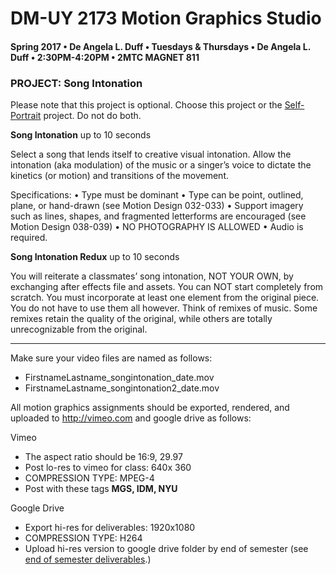 # DM-UY 2173 Motion Graphics Studio

#### Spring 2017 • De Angela L. Duff • Tuesdays &amp; Thursdays • De Angela L. Duff • 2:30PM-4:20PM • 2MTC MAGNET 811

### PROJECT: Song Intonation
Please note that this project is optional. Choose this project or the [Self-Portrait](projects_self-portrait.md) project. Do not do both.

**Song Intonation** up to 10 seconds

Select a song that lends itself to creative visual intonation. Allow the intonation
(aka modulation) of the music or a singer’s voice to dictate the kinetics (or motion) and transitions of the movement.

Specifications:
• Type must be dominant
• Type can be point, outlined, plane, or hand-drawn (see Motion Design
032-033)
• Support imagery such as lines, shapes, and fragmented letterforms are
encouraged (see Motion Design 038-039)
• NO PHOTOGRAPHY IS ALLOWED
• Audio is required.

**Song Intonation Redux**   up to 10 seconds  

You will reiterate a classmates’ song intonation, NOT YOUR OWN, by
exchanging after effects file and assets. You can NOT start completely
from scratch. You must incorporate at least one element from the original
piece. You do not have to use them all however. Think of remixes of music.
Some remixes retain the quality of the original, while others are totally
unrecognizable from the original. 

---

Make sure your video files are named as follows:
* FirstnameLastname_songintonation_date.mov
* FirstnameLastname_songintonation2_date.mov

All motion graphics assignments should be exported, rendered, and uploaded to http://vimeo.com and google drive as follows:

Vimeo
* The aspect ratio should be 16:9, 29.97
* Post lo-res to vimeo for class: 640x 360
* COMPRESSION TYPE: MPEG-4
* Post with these tags **MGS, IDM, NYU**

Google Drive
* Export hi-res for deliverables: 1920x1080
* COMPRESSION TYPE: H264
* Upload hi-res version to google drive folder by end of semester (see [end of semester deliverables](end_of_semester_deliverables.md).)